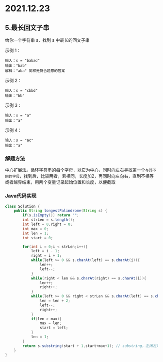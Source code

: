 # 2021.12.23

## 5.最长回文子串

给你一个字符串 s，找到 s 中最长的回文子串

示例 1：

```
输入：s = "babad"
输出："bab"
解释："aba" 同样是符合题意的答案
```

示例 2：

```
输入：s = "cbbd"
输出："bb"
```

示例 3：

```
输入：s = "a"
输出："a"
```

示例 4：

```
输入：s = "ac"
输出："a"
```

### 解题方法

中心扩展法。循环字符串的每个字母，以它为中心，同时向左右寻找第一个`与其不同的字母`，找到后，比较两者，若相同，长度加2，再同时向左向右，直到不相等或者越界结束，用两个变量记录起始位置和长度，以便截取

### Java代码实现

```java
class Solution {
    public String longestPalindrome(String s) {
        if(s.isEmpty()) return "";
        int strLen = s.length();
        int left = 0,right = 0;
        int max = 0;
        int len = 1;
        int start = 0;

        for(int i = 0;i < strLen;i++){
            left = i - 1;
            right = i + 1;
            while(left >= 0 && s.charAt(left) == s.charAt(i)){
                len++;
                left--;
            }
            while(right < len && s.charAt(right) == s.charAt(i)){
                len++;
                right++;
            }
            while(left >= 0 && right < strLen && s.charAt(left) == s.charAt(right)){
                len = len + 2;
                left--;
                right++;
            }
            if(len > max){
                max = len;
                start = left;
            }
            len = 1;
        }
        return s.substring(start + 1,start+max+1); // substring，左闭右开
    }
}
```

